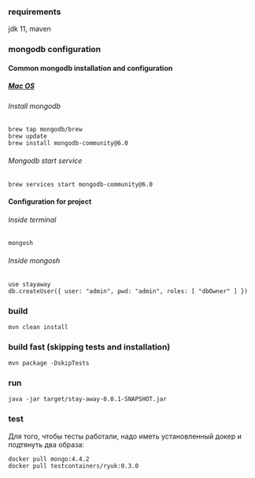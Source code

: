 ### requirements

jdk 11, maven

### mongodb configuration

#### Common mongodb installation and configuration

##### <a href="https://www.mongodb.com/docs/manual/tutorial/install-mongodb-on-os-x/">Mac OS</a>

###### Install mongodb

```(bash)
brew tap mongodb/brew
brew update
brew install mongodb-community@6.0
```
###### Mongodb start service

`
brew services start mongodb-community@6.0
`

#### Configuration for project

###### Inside terminal

`mongosh`

###### Inside mongosh

```(bash)
use stayaway
db.createUser({ user: "admin", pwd: "admin", roles: [ "dbOwner" ] })
```

### build

`mvn clean install`

### build fast (skipping tests and installation)

`mvn package -DskipTests`

### run

`java -jar target/stay-away-0.0.1-SNAPSHOT.jar`

### test

Для того, чтобы тесты работали, надо иметь установленный докер и подтянуть два образа:

```
docker pull mongo:4.4.2
docker pull testcontainers/ryuk:0.3.0
```
